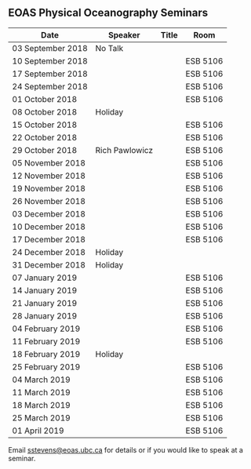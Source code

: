 ## EOAS Physical Oceanography Seminars


Date               |  Speaker         |  Title  |  Room
-------------------|------------------|---------|----------
03 September 2018  |  No Talk         |         |
10 September 2018  |                  |         |  ESB 5106
17 September 2018  |                  |         |  ESB 5106
24 September 2018  |                  |         |  ESB 5106
01 October 2018    |                  |         |  ESB 5106
08 October 2018    |  Holiday         |         |
15 October 2018    |                  |         |  ESB 5106
22 October 2018    |                  |         |  ESB 5106
29 October 2018    |  Rich Pawlowicz  |         |  ESB 5106
05 November 2018   |                  |         |  ESB 5106
12 November 2018   |                  |         |  ESB 5106
19 November 2018   |                  |         |  ESB 5106
26 November 2018   |                  |         |  ESB 5106
03 December 2018   |                  |         |  ESB 5106
10 December 2018   |                  |         |  ESB 5106
17 December 2018   |                  |         |  ESB 5106
24 December 2018   |  Holiday         |         |
31 December 2018   |  Holiday         |         |
07 January 2019    |                  |         |  ESB 5106
14 January 2019    |                  |         |  ESB 5106
21 January 2019    |                  |         |  ESB 5106
28 January 2019    |                  |         |  ESB 5106
04 February 2019   |                  |         |  ESB 5106
11 February 2019   |                  |         |  ESB 5106
18 February 2019   |  Holiday         |         |
25 February 2019   |                  |         |  ESB 5106
04 March 2019      |                  |         |  ESB 5106
11 March 2019      |                  |         |  ESB 5106
18 March 2019      |                  |         |  ESB 5106
25 March 2019      |                  |         |  ESB 5106
01 April 2019      |                  |         |  ESB 5106

Email sstevens@eoas.ubc.ca for details or if you would like to speak at a seminar. 
